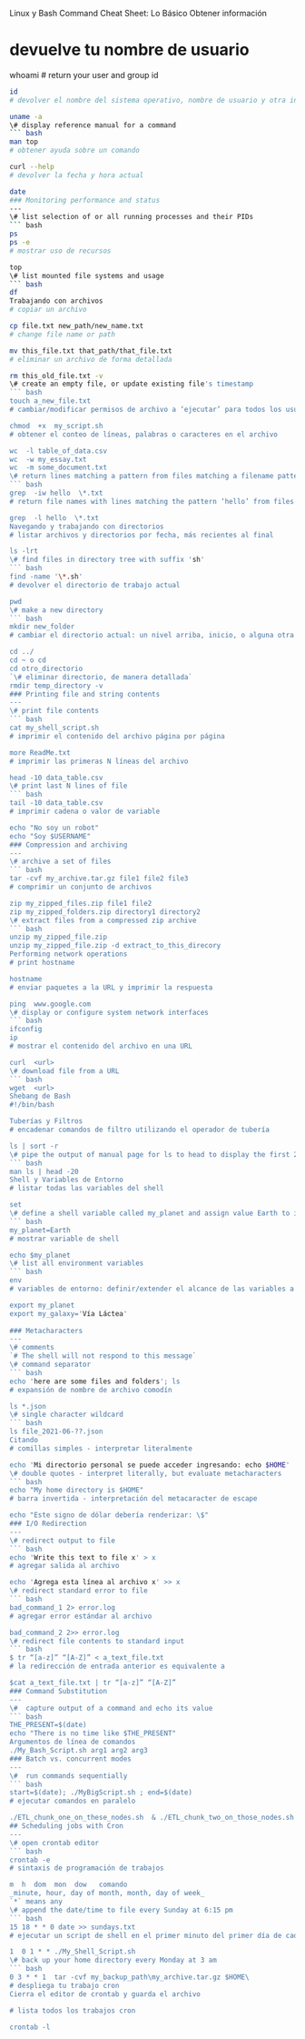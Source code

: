 Linux y Bash Command Cheat Sheet: Lo Básico
Obtener información
# devuelve tu nombre de usuario

whoami 
\# return your user and group id  
``` bash
id  
# devolver el nombre del sistema operativo, nombre de usuario y otra información

uname -a   
\# display reference manual for a command  
``` bash
man top  
# obtener ayuda sobre un comando

curl --help  
# devolver la fecha y hora actual

date  
### Monitoring performance and status 
---
\# list selection of or all running processes and their PIDs 
``` bash
ps  
ps -e 
# mostrar uso de recursos

top  
\# list mounted file systems and usage  
``` bash
df
Trabajando con archivos
# copiar un archivo

cp file.txt new_path/new_name.txt
# change file name or path

mv this_file.txt that_path/that_file.txt
# eliminar un archivo de forma detallada

rm this_old_file.txt -v
\# create an empty file, or update existing file's timestamp  
``` bash
touch a_new_file.txt  
# cambiar/modificar permisos de archivo a ‘ejecutar’ para todos los usuarios

chmod  +x  my_script.sh
# obtener el conteo de líneas, palabras o caracteres en el archivo

wc  -l table_of_data.csv  
wc  -w my_essay.txt  
wc  -m some_document.txt 
\# return lines matching a pattern from files matching a filename pattern - case insensitive and whole words only
``` bash
grep  -iw hello  \*.txt 
# return file names with lines matching the pattern ‘hello’ from files matching a filename pattern

grep  -l hello  \*.txt
Navegando y trabajando con directorios
# listar archivos y directorios por fecha, más recientes al final

ls -lrt 
\# find files in directory tree with suffix 'sh'  
``` bash
find -name '\*.sh'
# devolver el directorio de trabajo actual

pwd
\# make a new directory 
``` bash
mkdir new_folder  
# cambiar el directorio actual: un nivel arriba, inicio, o alguna otra ruta

cd ../  
cd ~ o cd  
cd otro_directorio
`\# eliminar directorio, de manera detallada`
rmdir temp_directory -v
### Printing file and string contents  
--- 
\# print file contents   
``` bash
cat my_shell_script.sh 
# imprimir el contenido del archivo página por página

more ReadMe.txt  
# imprimir las primeras N líneas del archivo

head -10 data_table.csv
\# print last N lines of file  
``` bash
tail -10 data_table.csv
# imprimir cadena o valor de variable

echo "No soy un robot" 
echo "Soy $USERNAME"  
### Compression and archiving  
---
\# archive a set of files  
``` bash
tar -cvf my_archive.tar.gz file1 file2 file3
# comprimir un conjunto de archivos

zip my_zipped_files.zip file1 file2 
zip my_zipped_folders.zip directory1 directory2
\# extract files from a compressed zip archive 
``` bash
unzip my_zipped_file.zip 
unzip my_zipped_file.zip -d extract_to_this_direcory
Performing network operations
# print hostname

hostname  
# enviar paquetes a la URL y imprimir la respuesta

ping  www.google.com
\# display or configure system network interfaces  
``` bash
ifconfig  
ip 
# mostrar el contenido del archivo en una URL

curl  <url>
\# download file from a URL  
``` bash
wget  <url>
Shebang de Bash
#!/bin/bash

Tuberías y Filtros
# encadenar comandos de filtro utilizando el operador de tubería

ls | sort -r  
\# pipe the output of manual page for ls to head to display the first 20 lines  
``` bash
man ls | head -20  
Shell y Variables de Entorno
# listar todas las variables del shell

set  
\# define a shell variable called my_planet and assign value Earth to it  
``` bash
my_planet=Earth  
# mostrar variable de shell

echo $my_planet  
\# list all environment variables  
``` bash
env
# variables de entorno: definir/extender el alcance de las variables a procesos hijos

export my_planet  
export my_galaxy='Vía Láctea'
 
### Metacharacters  
---
\# comments  
`# The shell will not respond to this message`  
\# command separator  
``` bash
echo 'here are some files and folders'; ls
# expansión de nombre de archivo comodín

ls *.json  
\# single character wildcard   
``` bash
ls file_2021-06-??.json
Citando
# comillas simples - interpretar literalmente

echo 'Mi directorio personal se puede acceder ingresando: echo $HOME'
\# double quotes - interpret literally, but evaluate metacharacters  
``` bash
echo "My home directory is $HOME"
# barra invertida - interpretación del metacaracter de escape

echo "Este signo de dólar debería renderizar: \$"
### I/O Redirection   
---
\# redirect output to file  
``` bash
echo 'Write this text to file x' > x
# agregar salida al archivo

echo 'Agrega esta línea al archivo x' >> x
\# redirect standard error to file 
``` bash
bad_command_1 2> error.log
# agregar error estándar al archivo

bad_command_2 2>> error.log  
\# redirect file contents to standard input  
``` bash
$ tr “[a-z]” “[A-Z]” < a_text_file.txt 
# la redirección de entrada anterior es equivalente a

$cat a_text_file.txt | tr “[a-z]” “[A-Z]”
### Command Substitution    
---
\#  capture output of a command and echo its value  
``` bash
THE_PRESENT=$(date) 
echo "There is no time like $THE_PRESENT"
Argumentos de línea de comandos
./My_Bash_Script.sh arg1 arg2 arg3
### Batch vs. concurrent modes 
---
\#  run commands sequentially  
``` bash
start=$(date); ./MyBigScript.sh ; end=$(date)
# ejecutar comandos en paralelo

./ETL_chunk_one_on_these_nodes.sh  & ./ETL_chunk_two_on_those_nodes.sh 
## Scheduling jobs with Cron
---
\# open crontab editor  
``` bash
crontab -e  
# sintaxis de programación de trabajos

m  h  dom  mon  dow   comando 
_minute, hour, day of month, month, day of week_  
`*` means any    
\# append the date/time to file every Sunday at 6:15 pm   
``` bash
15 18 * * 0 date >> sundays.txt
# ejecutar un script de shell en el primer minuto del primer día de cada mes

1  0 1 * * ./My_Shell_Script.sh
\# back up your home directory every Monday at 3 am  
``` bash
0 3 * * 1  tar -cvf my_backup_path\my_archive.tar.gz $HOME\
# despliega tu trabajo cron
Cierra el editor de crontab y guarda el archivo

# lista todos los trabajos cron

crontab -l
